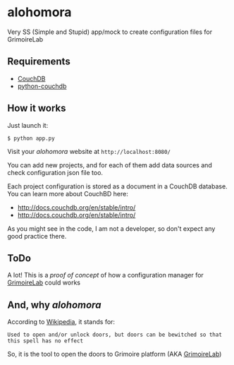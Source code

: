 # alohomora
Very SS (Simple and Stupid) app/mock to create configuration files for GrimoireLab

Requirements
------------

* [CouchDB](http://couchdb.apache.org/)
* [python-couchdb](https://pythonhosted.org/CouchDB/)

How it works
------------

Just launch it:

```shell
$ python app.py
```

Visit your *alohomora* website at `http://localhost:8080/`

You can add new projects, and for each of them add data sources and check configuration json file too.

Each project configuration is stored as a document in a CouchDB database. You can learn more about CouchBD here:

* http://docs.couchdb.org/en/stable/intro/
* http://docs.couchdb.org/en/stable/intro/

As you might see in the code, I am not a developer, so don't expect any good practice there.

ToDo
----

A lot! This is a *proof of concept* of how a configuration manager for [GrimoireLab](http://grimoirelab.github.io) could works

And, why *alohomora*
---------------------

According to [Wikipedia](https://en.wikipedia.org/wiki/List_of_spells_in_Harry_Potter#Alohomora), it stands for:
```
Used to open and/or unlock doors, but doors can be bewitched so that this spell has no effect
```

So, it is the tool to open the doors to Grimoire platform (AKA [GrimoireLab](http://grimoirelab.github.io))
